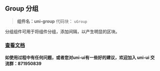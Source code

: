## Group 分组
> **组件名：uni-group**
> 代码块： `uGroup`

分组组件可用于将组件分组，添加间隔，以产生明显的区块。

### [查看文档](https://uniapp.dcloud.io/component/uniui/uni-group)
#### 如使用过程中有任何问题，或者您对uni-ui有一些好的建议，欢迎加入 uni-ui 交流群：871950839 